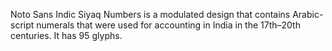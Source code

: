 Noto Sans Indic Siyaq Numbers is a modulated design that contains Arabic-script numerals that were used for accounting in India in the 17th–20th centuries. It has 95 glyphs.
